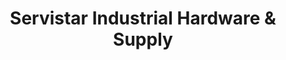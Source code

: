 ---
title: "Servistar Industrial Hardware & Supply"
url: /chesapeake/servistar-industrial-hardware-und-supply/
shop: Baustoffe
---